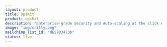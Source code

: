 ```yaml
---
layout: product
title: OpsKit
product: opskit
description: "Enterprise-grade Security and Auto-scaling at the click of a button"
image: "img/crilly.png"
mailchimp_list_id: "d65703473b"
status: live
---
```

